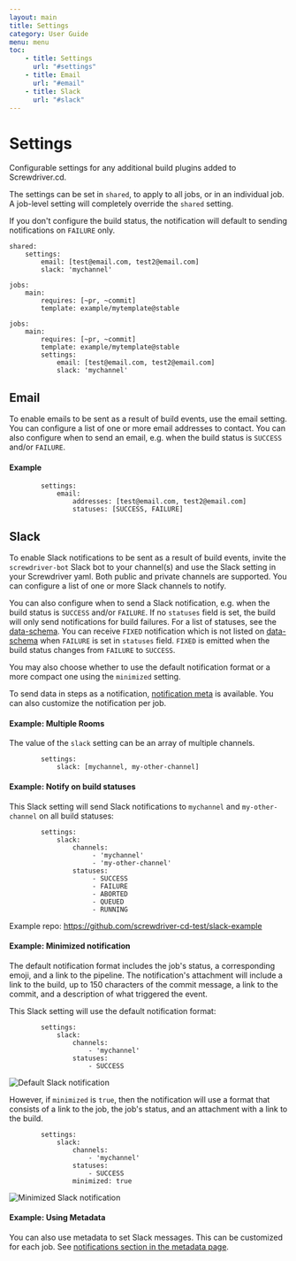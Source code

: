 ```yaml
---
layout: main
title: Settings
category: User Guide
menu: menu
toc:
    - title: Settings
      url: "#settings"
    - title: Email
      url: "#email"
    - title: Slack
      url: "#slack"
---
```

# Settings
Configurable settings for any additional build plugins added to Screwdriver.cd.

The settings can be set in `shared`, to apply to all jobs, or in an individual job. A job-level setting will completely override the `shared` setting.

If you don't configure the build status, the notification will default to sending notifications on `FAILURE` only.

```
shared:
    settings:
        email: [test@email.com, test2@email.com]
        slack: 'mychannel'

jobs:
    main:
        requires: [~pr, ~commit]
        template: example/mytemplate@stable
```

```
jobs:
    main:
        requires: [~pr, ~commit]
        template: example/mytemplate@stable
        settings:
            email: [test@email.com, test2@email.com]
            slack: 'mychannel'
```

## Email
To enable emails to be sent as a result of build events, use the email setting.
You can configure a list of one or more email addresses to contact. You can also configure when to send an email, e.g. when the build status is `SUCCESS` and/or `FAILURE`.

#### Example
```
        settings:
            email:
                addresses: [test@email.com, test2@email.com]
                statuses: [SUCCESS, FAILURE]
```

## Slack
To enable Slack notifications to be sent as a result of build events, invite the `screwdriver-bot` Slack bot to your channel(s) and use the Slack setting in your Screwdriver yaml. Both public and private channels are supported. You can configure a list of one or more Slack channels to notify.

You can also configure when to send a Slack notification, e.g. when the build status is `SUCCESS` and/or `FAILURE`. If no `statuses` field is set, the build will only send notifications for build failures. For a list of statuses, see the [data-schema](https://github.com/screwdriver-cd/data-schema/blob/c2ea9b0372c6e62cb81e1f50602b751d0b10d547/models/build.js#L83-L96). You can receive `FIXED` notification which is not listed on [data-schema](https://github.com/screwdriver-cd/data-schema/blob/c2ea9b0372c6e62cb81e1f50602b751d0b10d547/models/build.js#L83-L96) when `FAILURE` is set in `statuses` field. `FIXED` is emitted when the build status changes from `FAILURE` to `SUCCESS`.

You may also choose whether to use the default notification format or a more compact one using the `minimized` setting.

To send data in steps as a notification, [notification meta](../metadata#notifications) is available. You can also customize the notification per job.

#### Example: Multiple Rooms

The value of the `slack` setting can be an array of multiple channels.

```
        settings:
            slack: [mychannel, my-other-channel]
```

#### Example: Notify on build statuses

This Slack setting will send Slack notifications to `mychannel` and `my-other-channel` on all build statuses:

```
        settings:
            slack:
                channels:
                     - 'mychannel'
                     - 'my-other-channel'
                statuses:
                     - SUCCESS
                     - FAILURE
                     - ABORTED
                     - QUEUED
                     - RUNNING
```

Example repo: https://github.com/screwdriver-cd-test/slack-example

#### Example: Minimized notification

The default notification format includes the job's status, a corresponding emoji, and a link to the pipeline. The notification's attachment will include a link to the build, up to 150 characters of the commit message, a link to the commit, and a description of what triggered the event.

This Slack setting will use the default notification format:

```
        settings:
            slack:
                channels:
                    - 'mychannel'
                statuses:
                    - SUCCESS
```

![Default Slack notification](../assets/slack-full-notification.png)

However, if `minimized` is `true`, then the notification will use a format that consists of a link to the job, the job's status, and an attachment with a link to the build.

```
        settings:
            slack:
                channels:
                    - 'mychannel'
                statuses:
                    - SUCCESS
                minimized: true
```

![Minimized Slack notification](../assets/slack-minimized-notification.png)

#### Example: Using Metadata

You can also use metadata to set Slack messages. This can be customized for each job. See [notifications section in the metadata page](../metadata#slack-notifications).

